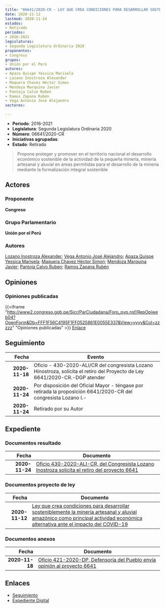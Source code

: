 ```yaml
---
title: "06641/2020-CR - LEY QUE CREA CONDICIONES PARA DESARROLLAR SOSTENIBLEMENTE LA MINERÍA AURÍFERA ALUVIAL AMAZÓNICA COMO PRINCIPAL ACTIVIDAD ECONÓMICA ALTERNATIVA ANTE EL IMPACTO DEL CODIVD-19"
date: 2020-11-12
lastmod: 2020-11-24
estados:
- Retirado
periodos:
- 2016-2021
legislaturas:
- Segunda Legislatura Ordinaria 2020
proponentes:
- Congreso
grupos:
- Unión por el Perú
autores:
- Apaza Quispe Yessica Marisela
- Lozano Inostroza Alexander
- Maquera Chavez Héctor Simon
- Mendoza Marquina Javier
- Pantoja Calvo Ruben
- Ramos Zapana Rubén
- Vega Antonio José Alejandro
sectores:

---
```

- **Periodo**: 2016-2021
- **Legislatura**: Segunda Legislatura Ordinaria 2020
- **Número**: 06641/2020-CR
- **Iniciativas agrupadas**: 
- **Estado**: Retirado

> Propone proteger y promover en el territorio nacional el desarrollo económico sostenible de la actividad de la pequeña minería, minería artesanal y aluvial en áreas permitidas para el desarrollo de la minería mediante la formalización integral sostenible


## Actores

### Proponente

**Congreso**

### Grupo Parlamentario

**Unión por el Perú**

### Autores

[Lozano Inostroza Alexander](mailto:mailto:alozano@congreso.gob.pe); [Vega Antonio José Alejandro](mailto:mailto:jvegaa@congreso.gob.pe); [Apaza Quispe Yessica Marisela](mailto:mailto:yapaza@congreso.gob.pe); [Maquera Chavez Héctor Simon](mailto:mailto:hmaquera@congreso.gob.pe); [Mendoza Marquina Javier](mailto:mailto:jmendoza@congreso.gob.pe); [Pantoja Calvo Ruben](mailto:mailto:rpantoja@congreso.gob.pe); [Ramos Zapana Rubén](mailto:mailto:rramos@congreso.gob.pe)

## Opiniones

### Opiniones publicadas

{{<iframe "http://www2.congreso.gob.pe/Sicr/ParCiudadana/Foro_pvp.nsf/RepOpiweb04?OpenForm&Db=FFF1F56C4195F1FF0525861E0055E337&View=yyyy&Col=zzzzz" "Opiniones publicadas" >}}
[Enlace](http://www2.congreso.gob.pe/Sicr/ParCiudadana/Foro_pvp.nsf/RepOpiweb04?OpenForm&Db=FFF1F56C4195F1FF0525861E0055E337&View=yyyy&Col=zzzzz)


## Seguimiento

| Fecha | Evento |
|------:|--------|
| **2020-11-18** | Oficio - 430-2020-ALI/CR del congresista Lozano Hinostroza, solicita el retiro del Proyecto de Ley 6641/2020-CR.-DGP atender |
| **2020-11-24** | Por disposición del Oficial Mayor - téngase por retirada la proposición 6641/2020-CR del congresista Lozano I.- |
| **2020-11-24** | Retirado por su Autor |

## Expediente

### Documentos resultado

| Fecha | Documento |
|------:|-----------|
| **2020-11-24** | [Oficio 430-2020-ALI-CR, del Congresista Lozano Inostroza solicita el retiro del proyecto 6641](https://leyes.congreso.gob.pe/Documentos/2016_2021/Retiro_de_Firmas/Proyectos/OFICIO-430-2020-ALI-CR.pdf) |

### Documentos proyecto de ley

| Fecha | Documento |
|------:|-----------|
| **2020-11-12** | [Ley que crea condiciones para desarrollar sosteniblemente la minería artesanal y aluvial amazónico como principal actividad económica alternativa ante el impacto del COVID-19](https://leyes.congreso.gob.pe/Documentos/2016_2021/Proyectos_de_Ley_y_de_Resoluciones_Legislativas/PL0664120201112.pdf) |

### Documentos anexos

| Fecha | Documento |
|------:|-----------|
| **2020-11-18** | [Oficio 421-2020-DP, Defensoría del Pueblo envía opinión al proyecto 6641](http://www.leyes.congreso.gob.pe/Documentos/2016_2021/Oficios/Otras_Instituciones/OFICIO-421-2020-DP.pdf) |

## Enlaces

- [Seguimiento](http://www2.congreso.gob.pe/Sicr/TraDocEstProc/CLProLey2016.nsf/f7fff46988ca05b1052578e100829cc7/ba0eb0eb60d4f7c20525861e005aad4f?OpenDocument)
- [Expediente Digital](http://www2.congreso.gob.pe/Sicr/TraDocEstProc/Expvirt_2011.nsf/visbusqptramdoc1621/06641?opendocument)


